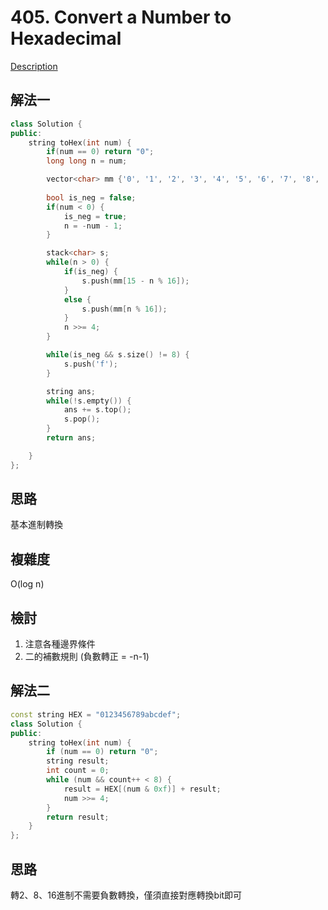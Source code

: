 # 405. Convert a Number to Hexadecimal 

[Description](https://leetcode.com/problems/convert-a-number-to-hexadecimal/description/)

## 解法一
```C++
class Solution {
public:
    string toHex(int num) {
        if(num == 0) return "0";
        long long n = num;

        vector<char> mm {'0', '1', '2', '3', '4', '5', '6', '7', '8', '9', 'a', 'b', 'c', 'd', 'e', 'f'};
        
        bool is_neg = false;
        if(num < 0) {
            is_neg = true;
            n = -num - 1;
        }

        stack<char> s;
        while(n > 0) {
            if(is_neg) {
                s.push(mm[15 - n % 16]);
            }
            else {
                s.push(mm[n % 16]);
            }
            n >>= 4;
        }

        while(is_neg && s.size() != 8) {
            s.push('f');
        }

        string ans;
        while(!s.empty()) {
            ans += s.top();
            s.pop();
        }
        return ans;

    }
};
```

## 思路
基本進制轉換

## 複雜度
O(log n)

## 檢討
1. 注意各種邊界條件
2. 二的補數規則 (負數轉正 = -n-1)

## 解法二
```C++
const string HEX = "0123456789abcdef";
class Solution {
public:
    string toHex(int num) {
        if (num == 0) return "0";
        string result;
        int count = 0;
        while (num && count++ < 8) {
            result = HEX[(num & 0xf)] + result;
            num >>= 4;
        }
        return result;
    }
};

```
## 思路
轉2、8、16進制不需要負數轉換，僅須直接對應轉換bit即可